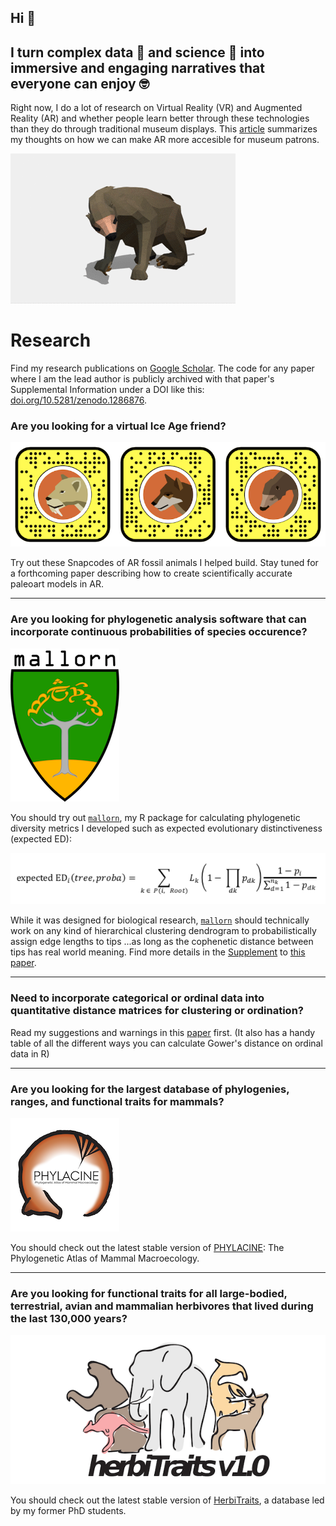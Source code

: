 ## Hi 👋 
## I turn complex data 🤖 and science 🦖 into immersive and engaging narratives that everyone can enjoy 🤓




Right now, I do a lot of research on Virtual Reality (VR) and Augmented Reality (AR) and whether people learn better through these technologies than they do through traditional museum displays. This [article](https://www.aam-us.org/2020/06/15/towards-frictionless-augmented-reality/) summarizes my thoughts on how we can make AR more accesible for museum patrons.


![Shasta](./Docs/Shasta_ground_sloth.gif)


# Research
Find my research publications on [Google Scholar](https://scholar.google.com/citations?user=hx6r5z0AAAAJ&hl=en&oi=ao). The code for any paper where I am the lead author is publicly archived with that paper's Supplemental Information under a DOI like this: [doi.org/10.5281/zenodo.1286876](doi.org/10.5281/zenodo.1286876).






### Are you looking for a virtual Ice Age friend? 
![Snapcodes](./Docs/Snapcodes.png)

Try out these Snapcodes of AR fossil animals I helped build. Stay tuned for a forthcoming paper describing how to create scientifically accurate paleoart models in AR. 

 
-----------------------


### Are you looking for phylogenetic analysis software that can incorporate continuous probabilities of species occurence?
![mallorn](./Docs/mallorn_logo_small.png)

You should try out [`mallorn`](https://github.com/MegaPast2Future/mallorn), my R package for calculating phylogenetic diversity metrics I developed such as expected evolutionary distinctiveness (expected ED):

![expected ed](./Docs/Expected_ED.png)

While it was designed for biological research, [`mallorn`](https://github.com/MegaPast2Future/mallorn) should technically work on any kind of hierarchical clustering dendrogram to probabilistically assign edge lengths to tips ...as long as the cophenetic distance between tips has real world meaning. Find more details in the [Supplement](https://www.pnas.org/content/pnas/suppl/2018/10/09/1804906115.DCSupplemental/pnas.1804906115.sapp.pdf) to [this paper](https://www.pnas.org/content/115/44/11262). 


-----------------------


### Need to incorporate categorical or ordinal data into quantitative distance matrices for clustering or ordination? 

Read my suggestions and warnings in this [paper](https://www.biorxiv.org/content/10.1101/2021.11.02.466687v1) first. (It also has a handy table of all the different ways you can calculate Gower's distance on ordinal data in R)


-----------------------


### Are you looking for the largest database of phylogenies, ranges, and functional traits for mammals?
![PHYLACINE](./Docs/PHYLACINE_logo_small.png)

You should check out the latest stable version of [PHYLACINE](https://github.com/MegaPast2Future/PHYLACINE_1.2/): The Phylogenetic Atlas of Mammal Macroecology.


-----------------------


### Are you looking for functional traits for all large-bodied, terrestrial, avian and mammalian herbivores that lived during the last 130,000 years?
![HerbiTraits](./Docs/HerbiTraits_Logo.png)

You should check out the latest stable version of [HerbiTraits](https://github.com/MegaPast2Future/HerbiTraits), a database led by my former PhD students.



 


<!--
**ursus-americanus/ursus-americanus** is a ✨ _special_ ✨ repository because its `README.md` (this file) appears on your GitHub profile.

Here are some ideas to get you started:

- 🔭 I’m currently working on ...
- 🌱 I’m currently learning ...
- 👯 I’m looking to collaborate on ...
- 🤔 I’m looking for help with ...
- 💬 Ask me about ...
- 📫 How to reach me: ...
- 😄 Pronouns: ...
- ⚡ Fun fact: ...
-->
